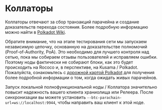 # Коллаторы

Коллаторы отвечают за сбор транзакций парачейна  и создание доказательств перехода состояния. Более подробную информацию можно найти в [Polkadot Wiki](https://wiki.polkadot.network/docs/en/learn-collator).

Обратите внимание, что на этапе тестирования сети мы запускаем независимую цепочку, основанную на доказательстве полномочий (Proof-of-Authority, PoA). Это необходимо для лучшего контроля над сетью, пока мы собираем отзывы пользователей и исправляем ошибки. Поэтому ноды фактически не собирают блоки, как это будет происходить на Rococo и, в перспективе, на Kusama / Polkadot. Пожалуйста, ознакомьтесь с [дорожной картой Polkadot](https://polkadot.network/launch-parachains/) для получения более подробной информации о том, когда ожидать живых парачейнов.

Запуск локальной полнофункциональной ноды / Коллатора значительно повысит надежность вашего клиента храниолища или Релеера. После синхронизации вы можете установить `--btc-parachain-url=ws://localhost:9944`, чтобы направить ваш клиент к этой ноде.
